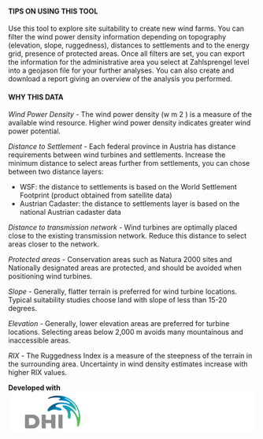 #### TIPS ON USING THIS TOOL
Use this tool to explore site suitability to create new wind farms. You can filter the wind power density information depending on topography (elevation, slope, ruggedness),  distances to settlements and to the energy grid, presence of protected areas. Once all filters are set, you can export the information for the administrative area you select at Zahlsprengel level into a geojason file for your further analyses. You can also create and download a report giving an overview of the analysis you performed. 


#### WHY THIS DATA
*Wind Power Density* - The wind power density (w m 2 ) is a measure of the available wind resource. Higher wind power density indicates greater wind power potential. 

*Distance to Settlement* - Each federal province in Austria has distance requirements between wind turbines and settlements. Increase the minimum distance to select areas further from settlements, you can chose between two distance layers:  
- WSF: the distance to settlements is based on the World Settlement Footprint (product obtained from satellite data)  
- Austrian Cadaster: the distance to settlements layer is based on the national Austrian cadaster data
  

*Distance to transmission network* - Wind turbines are optimally placed close to the existing transmission network. Reduce this distance to select areas closer to the network.  

*Protected areas* - Conservation areas such as Natura 2000 sites and Nationally designated areas are protected, and should be avoided when positioning wind turbines.  

*Slope* - Generally, flatter terrain is preferred for wind turbine locations. Typical suitability studies choose land with slope of less than 15-20 degrees.  

*Elevation* - Generally, lower elevation areas are preferred for turbine locations. Selecting areas below 2,000 m avoids many mountainous and inaccessible areas.  

*RIX* - The Ruggedness Index is a measure of the steepness of the terrain in the surrounding area. Uncertainty in wind density estimates increase with higher RIX values.  

**Developed with**  
![](https://github.com/eurodatacube/eodash-assets/blob/main/collections/gtif-logos/dhi_row.png)

